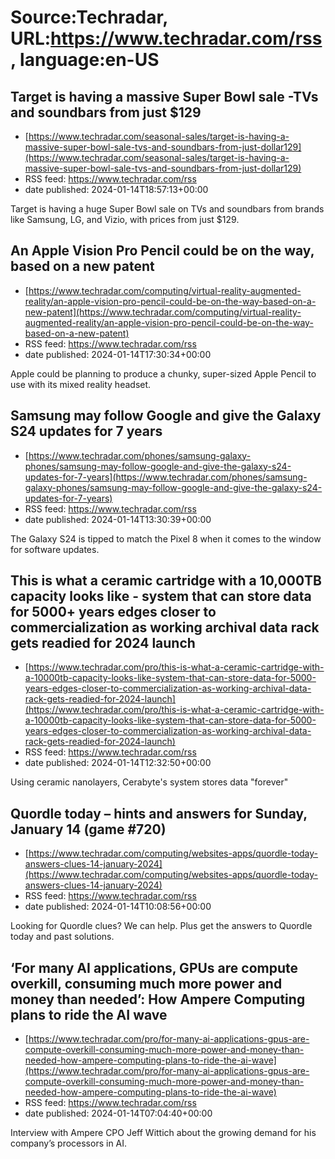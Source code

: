 # Source:Techradar, URL:https://www.techradar.com/rss, language:en-US

## Target is having a massive Super Bowl sale -TVs and soundbars from just $129
 - [https://www.techradar.com/seasonal-sales/target-is-having-a-massive-super-bowl-sale-tvs-and-soundbars-from-just-dollar129](https://www.techradar.com/seasonal-sales/target-is-having-a-massive-super-bowl-sale-tvs-and-soundbars-from-just-dollar129)
 - RSS feed: https://www.techradar.com/rss
 - date published: 2024-01-14T18:57:13+00:00

Target is having a huge Super Bowl sale on TVs and soundbars from brands like Samsung, LG, and Vizio, with prices from just $129.

## An Apple Vision Pro Pencil could be on the way, based on a new patent
 - [https://www.techradar.com/computing/virtual-reality-augmented-reality/an-apple-vision-pro-pencil-could-be-on-the-way-based-on-a-new-patent](https://www.techradar.com/computing/virtual-reality-augmented-reality/an-apple-vision-pro-pencil-could-be-on-the-way-based-on-a-new-patent)
 - RSS feed: https://www.techradar.com/rss
 - date published: 2024-01-14T17:30:34+00:00

Apple could be planning to produce a chunky, super-sized Apple Pencil to use with its mixed reality headset.

## Samsung may follow Google and give the Galaxy S24 updates for 7 years
 - [https://www.techradar.com/phones/samsung-galaxy-phones/samsung-may-follow-google-and-give-the-galaxy-s24-updates-for-7-years](https://www.techradar.com/phones/samsung-galaxy-phones/samsung-may-follow-google-and-give-the-galaxy-s24-updates-for-7-years)
 - RSS feed: https://www.techradar.com/rss
 - date published: 2024-01-14T13:30:39+00:00

The Galaxy S24 is tipped to match the Pixel 8 when it comes to the window for software updates.

## This is what a ceramic cartridge with a 10,000TB capacity looks like - system that can store data for 5000+ years edges closer to commercialization as working archival data rack gets readied for 2024 launch
 - [https://www.techradar.com/pro/this-is-what-a-ceramic-cartridge-with-a-10000tb-capacity-looks-like-system-that-can-store-data-for-5000-years-edges-closer-to-commercialization-as-working-archival-data-rack-gets-readied-for-2024-launch](https://www.techradar.com/pro/this-is-what-a-ceramic-cartridge-with-a-10000tb-capacity-looks-like-system-that-can-store-data-for-5000-years-edges-closer-to-commercialization-as-working-archival-data-rack-gets-readied-for-2024-launch)
 - RSS feed: https://www.techradar.com/rss
 - date published: 2024-01-14T12:32:50+00:00

Using ceramic nanolayers, Cerabyte's system stores data "forever"

## Quordle today – hints and answers for Sunday, January 14 (game #720)
 - [https://www.techradar.com/computing/websites-apps/quordle-today-answers-clues-14-january-2024](https://www.techradar.com/computing/websites-apps/quordle-today-answers-clues-14-january-2024)
 - RSS feed: https://www.techradar.com/rss
 - date published: 2024-01-14T10:08:56+00:00

Looking for Quordle clues? We can help. Plus get the answers to Quordle today and past solutions.

## ‘For many AI applications, GPUs are compute overkill, consuming much more power and money than needed’: How Ampere Computing plans to ride the AI wave
 - [https://www.techradar.com/pro/for-many-ai-applications-gpus-are-compute-overkill-consuming-much-more-power-and-money-than-needed-how-ampere-computing-plans-to-ride-the-ai-wave](https://www.techradar.com/pro/for-many-ai-applications-gpus-are-compute-overkill-consuming-much-more-power-and-money-than-needed-how-ampere-computing-plans-to-ride-the-ai-wave)
 - RSS feed: https://www.techradar.com/rss
 - date published: 2024-01-14T07:04:40+00:00

Interview with Ampere CPO Jeff Wittich about the growing demand for his company’s processors in AI.

